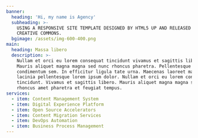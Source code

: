 ```yaml
---
banner:
  heading: 'Hi, my name is Agency'
  subheading: >-
    USING A RESPONSIVE SITE TEMPLATE DESIGNED BY HTML5 UP AND RELEASED UNDER THE
    CREATIVE COMMONS.
  bgimage: /assets/img-600-400.png
main:
  heading: Massa libero
  description: >-
    Nullam et orci eu lorem consequat tincidunt vivamus et sagittis libero.
    Mauris aliquet magna magna sed nunc rhoncus pharetra. Pellentesque
    condimentum sem. In efficitur ligula tate urna. Maecenas laoreet massa vel
    lacinia pellentesque lorem ipsum dolor. Nullam et orci eu lorem consequat
    tincidunt. Vivamus et sagittis libero. Mauris aliquet magna magna sed nunc
    rhoncus amet pharetra et feugiat tempus.
services:
  - item: Content Management System
  - item: Digital Experience Platform
  - item: Open Source Accelerators
  - item: Content Migration Services
  - item: DevOps Automation
  - item: Business Process Management
---
```

